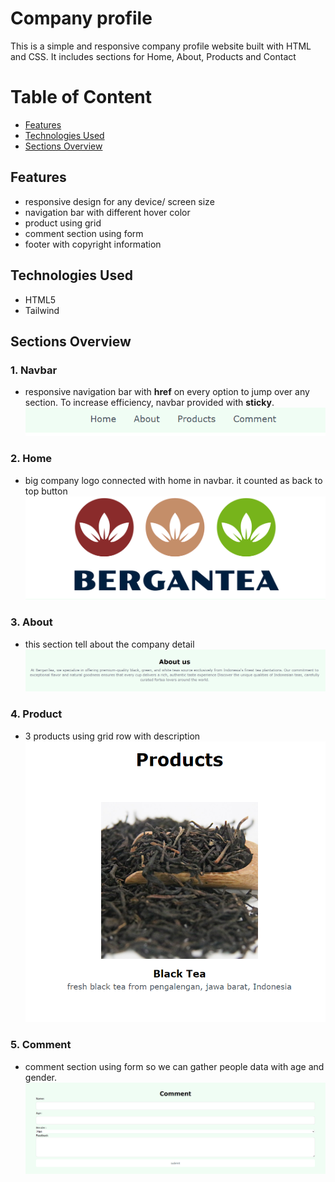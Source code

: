 # Company profile

This is a simple and responsive company profile website built with HTML and CSS. It includes sections for Home, About, Products and Contact

# Table of Content

- [Features](#features)
- [Technologies Used](#technologies-used)
- [Sections Overview](#sections-overview)

## Features

- responsive design for any device/ screen size
- navigation bar with different hover color
- product using grid
- comment section using form
- footer with copyright information

## Technologies Used

- HTML5
- Tailwind

## Sections Overview

### 1. Navbar

- responsive navigation bar with **href** on every option to jump over any section. To increase efficiency, navbar provided with **sticky**.
![navbar](/assets/readme/navbar.png)

### 2. Home
- big company logo connected with home in navbar. it counted as back to top button
![home](/assets/readme/logo.png)

### 3. About
-	this section tell about the company detail
![about](/assets/readme/about.png)

### 4. Product
- 3 products using grid row with description
![product](/assets/readme/product.png)

### 5. Comment
- comment section using form so we can gather people data with age and gender.
![comment](/assets/readme/comment.png)
